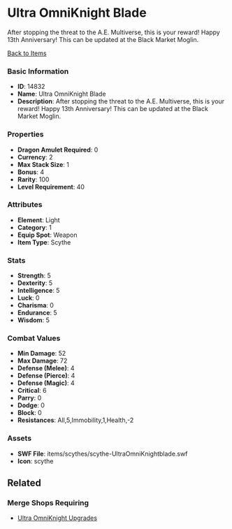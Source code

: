 # Ultra OmniKnight Blade

After stopping the threat to the A.E. Multiverse, this is your reward! Happy 13th Anniversary!  This can be updated at the Black Market Moglin.

[Back to Items](../items.md)

### Basic Information

- **ID**: 14832
- **Name**: Ultra OmniKnight Blade
- **Description**: After stopping the threat to the A.E. Multiverse, this is your reward! Happy 13th Anniversary!  This can be updated at the Black Market Moglin.

### Properties

- **Dragon Amulet Required**: 0
- **Currency**: 2
- **Max Stack Size**: 1
- **Bonus**: 4
- **Rarity**: 100
- **Level Requirement**: 40

### Attributes

- **Element**: Light
- **Category**: 1
- **Equip Spot**: Weapon
- **Item Type**: Scythe

### Stats

- **Strength**: 5
- **Dexterity**: 5
- **Intelligence**: 5
- **Luck**: 0
- **Charisma**: 0
- **Endurance**: 5
- **Wisdom**: 5

### Combat Values

- **Min Damage**: 52
- **Max Damage**: 72
- **Defense (Melee)**: 4
- **Defense (Pierce)**: 4
- **Defense (Magic)**: 4
- **Critical**: 6
- **Parry**: 0
- **Dodge**: 0
- **Block**: 0
- **Resistances**: All,5,Immobility,1,Health,-2

### Assets

- **SWF File**: items/scythes/scythe-UltraOmniKnightblade.swf
- **Icon**: scythe

## Related

### Merge Shops Requiring

- [Ultra OmniKnight Upgrades](../merge-shops/241-ultra-omniknight-upgrades.md)


